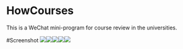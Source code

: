 # HowCourses
This is a WeChat mini-program for course review in the universities.

#Screenshot
![](https://github.com/Doubiiu/HowCourses/raw/master/images/home.png)![](https://github.com/Doubiiu/HowCourses/raw/master/images/course.png)![](https://github.com/Doubiiu/HowCourses/raw/master/images/focus.png)![](https://github.com/Doubiiu/HowCourses/raw/master/images/mine.png)![](https://github.com/Doubiiu/HowCourses/raw/master/images/comment.png)
